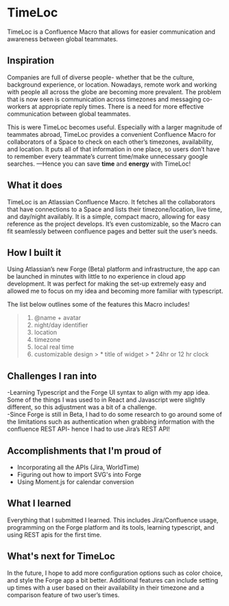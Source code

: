 # TimeLoc

TimeLoc is a Confluence Macro that allows for easier communication and awareness between global teammates.

## Inspiration

Companies are full of diverse people- whether that be the culture, background experience, or location. Nowadays, remote work and working with people all across the globe are becoming more prevalent. The problem that is now seen is communication across timezones and messaging co-workers at appropriate reply times. There is a need for more effective communication between global teammates.

This is were TimeLoc becomes useful. Especially with a larger magnitude of teammates abroad, TimeLoc provides a convenient Confluence Macro for collaborators of a Space to check on each other’s timezones, availability, and location. It puts all of that information in one place, so users don’t have to remember every teammate’s current time/make unnecessary google searches. —Hence you can save **time** and **energy** with TimeLoc!

## What it does

TimeLoc is an Atlassian Confluence Macro. It fetches all the collaborators that have connections to a Space and lists their timezone/location, live time, and day/night availably. It is a simple, compact macro, allowing for easy reference as the project develops. It’s even customizable, so the Macro can fit seamlessly between confluence pages and better suit the user’s needs.

## How I built it

Using Atlassian’s new Forge (Beta) platform and infrastructure, the app can be launched in minutes with little to no experience in cloud app development. It was perfect for making the set-up extremely easy and allowed me to focus on my idea and becoming more familiar with typescript. 

The list below outlines some of the features this Macro includes!

> 1. @name + avatar 
> 2. night/day identifier
> 3. location
> 4. timezone
> 5. local real time
> 6. customizable design 
    > * title of widget
    > * 24hr or 12 hr clock

## Challenges I ran into

-Learning Typescript and the Forge UI syntax to align with my app idea. Some of the things I was used to in React and Javascript were slightly different, so this adjustment was a bit of a challenge. <br>
-Since Forge is still in Beta, I had to do some research to go around some of the limitations such as authentication when grabbing information with the confluence REST API- hence I had to use Jira’s REST API! <br>

## Accomplishments that I'm proud of

* Incorporating all the APIs (Jira, WorldTime)
* Figuring out how to import SVG's into Forge
* Using Moment.js for calendar conversion

## What I learned

Everything that I submitted I learned. This includes Jira/Confluence usage, programming on the Forge platform and its tools, learning typescript, and using REST apis for the first time.

## What's next for TimeLoc

In the future, I hope to add more configuration options such as color choice, and style the Forge app a bit better. Additional features can include setting up times with a user based on their availability in their timezone and a comparison feature of two user’s times.
